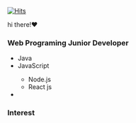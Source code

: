 [![Hits](https://hits.seeyoufarm.com/api/count/incr/badge.svg?url=https%3A%2F%2Fgithub.com%2FMelissa526)](https://hits.seeyoufarm.com)

hi there!:heart:

### Web Programing Junior Developer
<ul>
  <li>Java</li>
  <li>JavaScript</li>
    <ul>
      <li>Node.js</li>
      <li>React js</li>
    </ul>
  <li></li>
</ul>

### Interest

